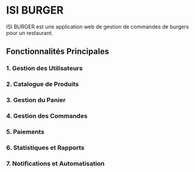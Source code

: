# ISI BURGER 


ISI BURGER est une application web de gestion de commandes de burgers pour un restaurant.

## Fonctionnalités Principales

### 1. Gestion des Utilisateurs


### 2. Catalogue de Produits


### 3. Gestion du Panier


### 4. Gestion des Commandes


### 5. Paiements


### 6. Statistiques et Rapports


### 7. Notifications et Automatisation




